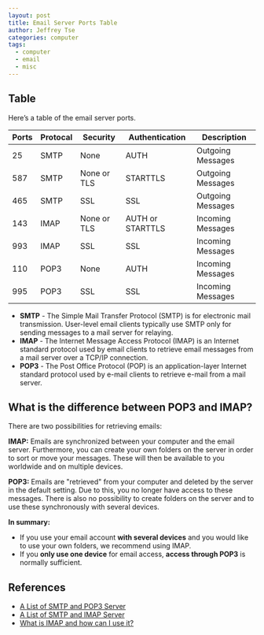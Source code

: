 ```yaml
---
layout: post
title: Email Server Ports Table
author: Jeffrey Tse
categories: computer
tags:
  - computer
  - email
  - misc
---
```


## Table

Here’s a table of the email server ports.

| Ports | Protocal | Security    | Authentication   | Description       |
| ----- | -------- | ----------- | ---------------- | ----------------- |
| 25    | SMTP     | None        | AUTH             | Outgoing Messages |
| 587   | SMTP     | None or TLS | STARTTLS         | Outgoing Messages |
| 465   | SMTP     | SSL         | SSL              | Outgoing Messages |
| 143   | IMAP     | None or TLS | AUTH or STARTTLS | Incoming Messages |
| 993   | IMAP     | SSL         | SSL              | Incoming Messages |
| 110   | POP3     | None        | AUTH             | Incoming Messages |
| 995   | POP3     | SSL         | SSL              | Incoming Messages |

- **SMTP** - The Simple Mail Transfer Protocol (SMTP) is for electronic
  mail transmission. User-level email clients typically use SMTP only
  for sending messages to a mail server for relaying.
- **IMAP** - The Internet Message Access Protocol (IMAP) is an Internet
  standard protocol used by email clients to retrieve email messages
  from a mail server over a TCP/IP connection.
- **POP3** - The Post Office Protocol (POP) is an application-layer
  Internet standard protocol used by e-mail clients to retrieve e-mail
  from a mail server.

## What is the difference between POP3 and IMAP?

There are two possibilities for retrieving emails:

**IMAP:** Emails are synchronized between your computer and the email
server. Furthermore, you can create your own folders on the server in
order to sort or move your messages. These will then be available to
you worldwide and on multiple devices.

**POP3:** Emails are "retrieved" from your computer and deleted by the
server in the default setting. Due to this, you no longer have access
to these messages. There is also no possibility to create folders on
the server and to use these synchronously with several devices.

**In summary:**

- If you use your email account **with several devices** and you would
  like to use your own folders, we recommend using IMAP.
- If you **only use one device** for email access, **access through
  POP3** is normally sufficient.

## References

- [A List of SMTP and POP3 Server](https://www.arclab.com/en/kb/email/list-of-smtp-and-pop3-servers-mailserver-list.html)
- [A List of SMTP and IMAP Server](https://www.arclab.com/en/kb/email/list-of-smtp-and-imap-servers-mailserver-list.html)
- [What is IMAP and how can I use it?](https://www.strato.com/faq/en_us/product/what-is-imap-and-how-can-i-use-it/)
